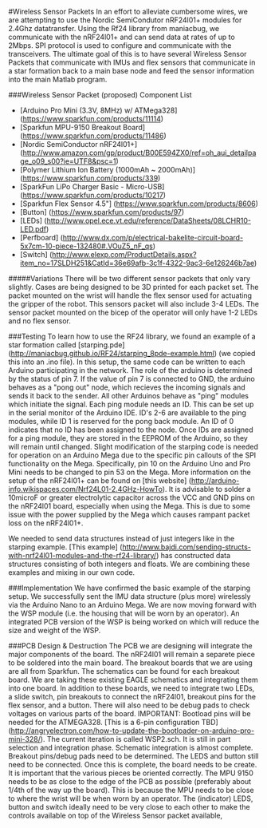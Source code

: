 #Wireless Sensor Packets
In an effort to alleviate cumbersome wires, we are attempting to use the Nordic SemiCondutor nRF24l01+ modules for 2.4Ghz datatransfer. Using the Rf24 library from maniacbug, we communicate with the nRF24l01+ and can send data at rates of up to 2Mbps. SPI protocol is used to configure and communicate with the transceivers. The ultimate goal of this is to have several Wireless Sensor Packets that communicate with IMUs and flex sensors that communicate in a star formation back to a main base node and feed the sensor information into the main Matlab program.

###Wireless Sensor Packet (proposed) Component List
* [Arduino Pro Mini (3.3V, 8MHz) w/ ATMega328] (https://www.sparkfun.com/products/11114)
* [Sparkfun MPU-9150 Breakout Board] (https://www.sparkfun.com/products/11486)
* [Nordic SemiConductor nRF24l01+] (http://www.amazon.com/gp/product/B00E594ZX0/ref=oh_aui_detailpage_o09_s00?ie=UTF8&psc=1) 
* [Polymer Lithium Ion Battery (1000mAh ~ 2000mAh)] (https://www.sparkfun.com/products/339)
* [SparkFun LiPo Charger Basic - Micro-USB] (https://www.sparkfun.com/products/10217)
* [Sparkfun Flex Sensor 4.5"] (https://www.sparkfun.com/products/8606)
* [Button] (https://www.sparkfun.com/products/97)
* [LEDs] (http://www.opel.ece.vt.edu/reference/DataSheets/08LCHR10-LED.pdf)
* [Perfboard] (http://www.dx.com/p/electrical-bakelite-circuit-board-5x7cm-10-piece-132480#.VOuZ5_nF_qs)
* [Switch] (http://www.elexp.com/ProductDetails.aspx?item_no=17SLDH251&CatId=36e69afb-3c1f-4322-9ac3-6e126246b7ae)

#####Variations
There will be two different sensor packets that only vary slightly. Cases are being designed to be 3D printed for each packet set. The packet mounted on the wrist will handle the flex sensor used for actuating the gripper of the robot. This sensors packet will also include 3-4 LEDs. The sensor packet mounted on the bicep of the operator will only have 1-2 LEDs and no flex sensor.

###Testing
To learn how to use the RF24 library, we found an example of a star formation called [starping.pde] (http://maniacbug.github.io/RF24/starping_8pde-example.html) (we copied this into an .ino file). In this setup, the same code can be written to each Arduino participating in the network. The role of the arduino is determined by the status of pin 7. If the value of pin 7 is connected to GND, the arduino behaves as a "pong out" node, which recieves the incoming signals and sends it back to the sender. All other Arduinos behave as "ping" modules which initiate the signal. Each ping module needs an ID. This can be set up in the serial monitor of the Arduino IDE. ID's 2-6 are available to the ping modules, while ID 1 is reserved for the pong back module. An ID of 0 indicates that no ID has been assigned to the node. Once IDs are assigned for a ping module, they are stored in the EEPROM of the Arduino, so they will remain until changed. Slight modification of the starping code is needed for operation on an Arduino Mega due to the specific pin callouts of the SPI functionality on the Mega. Specifically, pin 10 on the Arduino Uno and Pro Mini needs to be changed to pin 53 on the Mega. More information on the setup of the nRF24l01+ can be found on [this website] (http://arduino-info.wikispaces.com/Nrf24L01-2.4GHz-HowTo). It is advisable to solder a 10microF or greater electrolytic capacitor across the VCC and GND pins on the nRF24l01 board, especially when using the Mega. This is due to some issue with the power supplied by the Mega which causes rampant packet loss on the nRF24l01+.

We needed to send data structures instead of just integers like in the starping example. [This example] (http://www.bajdi.com/sending-structs-with-nrf24l01-modules-and-the-rf24-library/) has constructed data structures consisting of both integers and floats. We are combining these examples and mixing in our own code.

###Implementation
We have confirmed the basic example of the starping setup. We successfully sent the IMU data structure (plus more) wirelessly via the Arduino Nano to an Arduino Mega. We are now moving forward with the WSP module (i.e. the housing that will be worn by an operator). An integrated PCB version of the WSP is being worked on which will reduce the size and weight of the WSP.

###PCB Design & Destruction
The PCB we are designing will integrate the major components of the board. The nRF24l01 will remain a separete piece to be soldered into the main board. The breakout boards that we are using are all from Sparkfun. The schematics can be found for each breakout board. We are taking these existing EAGLE schematics and integrating them into one board. In addition to these boards, we need to integrate two LEDs, a slide switch, pin breakouts to connect the nRF24l01, breakout pins for the flex sensor, and a button. There will also need to be debug pads to check voltages on various parts of the board. IMPORTANT: Bootload pins will be needed for the ATMEGA328. [This is a 6-pin configuration TBD] (http://angryelectron.com/how-to-update-the-bootloader-on-arduino-pro-mini-328/). The current iteration is called WSP2.sch. It is still in part selection and integration phase. Schematic integration is almost complete. Breakout pins/debug pads need to be determined. The LEDS and button still need to be connected. Once this is complete, the board needs to be create. It is important that the various pieces be oriented correctly. The MPU 9150 needs to be as close to the edge of the PCB as possible (preferably about 1/4th of the way up the board). This is because the MPU needs to be close to where the wrist will be when worn by an operator. The (indicator) LEDS, button and switch ideally need to be very close to each other to make the controls available on top of the Wireless Sensor packet available, 
